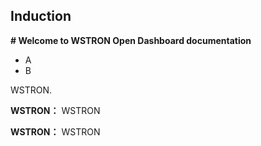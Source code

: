 ## Induction

**# Welcome to WSTRON Open Dashboard documentation**

- A
- B

WSTRON.

**WSTRON：** WSTRON

**WSTRON：** WSTRON